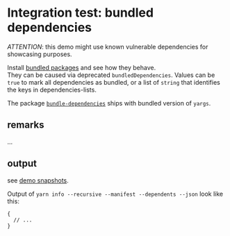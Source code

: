 # Integration test: bundled dependencies

*ATTENTION*: this demo might use known vulnerable dependencies for showcasing purposes.

Install [bundled packages](https://classic.yarnpkg.com/en/docs/package-json#toc-bundleddependencies)
and see how they behave.  
They can be caused via deprecated `bundledDependencies`.
Values can be `true` to mark all dependencies as bundled,
or a list of `string` that identifies the keys in dependencies-lists.

The package [`bundle-dependencies`](https://www.npmjs.com/package/bundle-dependencies)
ships with bundled version of `yargs`.

## remarks

...

## output

see [demo snapshots](../../tests/_data/yarn-info_demo-results/bundled-dependencies).

Output of `yarn info --recursive --manifest --dependents --json` look like this:

```json5
{
  // ...
}
```
